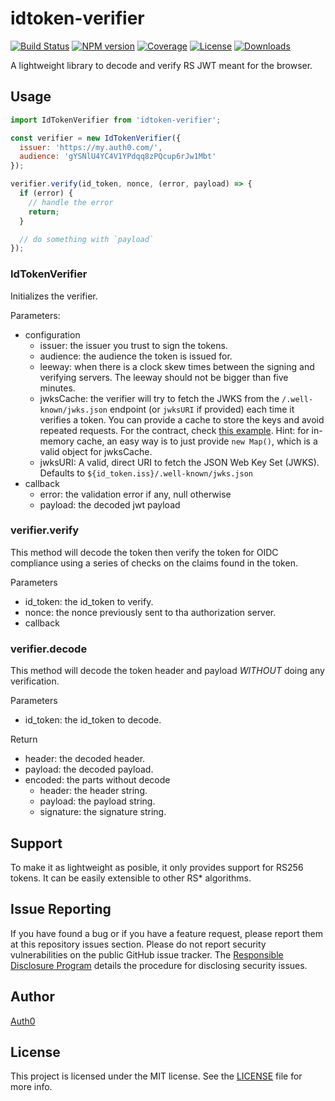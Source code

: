 # idtoken-verifier

[![Build Status][circleci-image]][circleci-url]
[![NPM version][npm-image]][npm-url]
[![Coverage][codecov-image]][codecov-url]
[![License][license-image]][license-url]
[![Downloads][downloads-image]][downloads-url]

A lightweight library to decode and verify RS JWT meant for the browser.

## Usage

```js
import IdTokenVerifier from 'idtoken-verifier';

const verifier = new IdTokenVerifier({
  issuer: 'https://my.auth0.com/',
  audience: 'gYSNlU4YC4V1YPdqq8zPQcup6rJw1Mbt'
});

verifier.verify(id_token, nonce, (error, payload) => {
  if (error) {
    // handle the error
    return;
  }

  // do something with `payload`
});
```

### IdTokenVerifier

Initializes the verifier.

Parameters:

- configuration
  - issuer: the issuer you trust to sign the tokens.
  - audience: the audience the token is issued for.
  - leeway: when there is a clock skew times between the signing and verifying servers. The leeway should not be bigger than five minutes.
  - jwksCache: the verifier will try to fetch the JWKS from the `/.well-known/jwks.json` endpoint (or `jwksURI` if provided) each time it verifies a token. You can provide a cache to store the keys and avoid repeated requests. For the contract, check [this example](https://github.com/auth0/jwt-js-rsa-verification/blob/master/src/helpers/dummy-cache.js). Hint: for in-memory cache, an easy way is to just provide `new Map()`, which is a valid object for jwksCache.
  - jwksURI: A valid, direct URI to fetch the JSON Web Key Set (JWKS). Defaults to `${id_token.iss}/.well-known/jwks.json`
- callback
  - error: the validation error if any, null otherwise
  - payload: the decoded jwt payload

### verifier.verify

This method will decode the token then verify the token for OIDC compliance using a series of checks on the claims found in the token.

Parameters

- id_token: the id_token to verify.
- nonce: the nonce previously sent to tha authorization server.
- callback

### verifier.decode

This method will decode the token header and payload _WITHOUT_ doing any verification.

Parameters

- id_token: the id_token to decode.

Return

- header: the decoded header.
- payload: the decoded payload.
- encoded: the parts without decode
  - header: the header string.
  - payload: the payload string.
  - signature: the signature string.

## Support

To make it as lightweight as posible, it only provides support for RS256 tokens. It can be easily extensible to other RS\* algorithms.

## Issue Reporting

If you have found a bug or if you have a feature request, please report them at this repository issues section. Please do not report security vulnerabilities on the public GitHub issue tracker. The [Responsible Disclosure Program](https://auth0.com/whitehat) details the procedure for disclosing security issues.

## Author

[Auth0](https://auth0.com)

## License

This project is licensed under the MIT license. See the [LICENSE](LICENSE) file for more info.

<!-- Vaaaaarrrrsss -->

[npm-image]: https://img.shields.io/npm/v/idtoken-verifier.svg?style=flat-square
[npm-url]: https://npmjs.org/package/idtoken-verifier
[circleci-image]: http://img.shields.io/circleci/project/github/auth0/idtoken-verifier.svg?branch=master&style=flat-square
[circleci-url]: https://circleci.com/gh/auth0/idtoken-verifier
[codecov-image]: https://img.shields.io/codecov/c/github/auth0/idtoken-verifier.svg?style=flat-square
[codecov-url]: https://codecov.io/github/auth0/idtoken-verifier?branch=master
[license-image]: http://img.shields.io/npm/l/idtoken-verifier.svg?style=flat-square
[license-url]: #license
[downloads-image]: http://img.shields.io/npm/dm/idtoken-verifier.svg?style=flat-square
[downloads-url]: https://npmjs.org/package/idtoken-verifier
